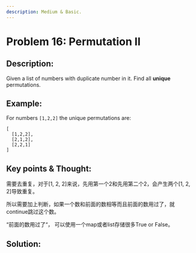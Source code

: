 ```yaml
---
description: Medium & Basic.
---
```


# Problem 16: Permutation II

## Description:

Given a list of numbers with duplicate number in it. Find all **unique** permutations.

## Example:

For numbers `[1,2,2]` the unique permutations are:

```text
[
  [1,2,2],
  [2,1,2],
  [2,2,1]
]
```

## Key points & Thought:

需要去重复，对于\[1, 2, 2\]来说，先用第一个2和先用第二个2，会产生两个\[1, 2, 2\]导致重复。

所以需要加上判断，如果一个数和前面的数相等而且前面的数用过了，就continue跳过这个数。

“前面的数用过了“， 可以使用一个map或者list存储很多True or False。

## Solution:

```python

```

##  

